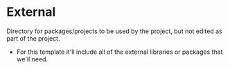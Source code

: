# External 

 Directory for packages/projects to be used by the project, but not edited as part of the project.

  - For this template it'll include all of the external libraries or packages that we'll need.
